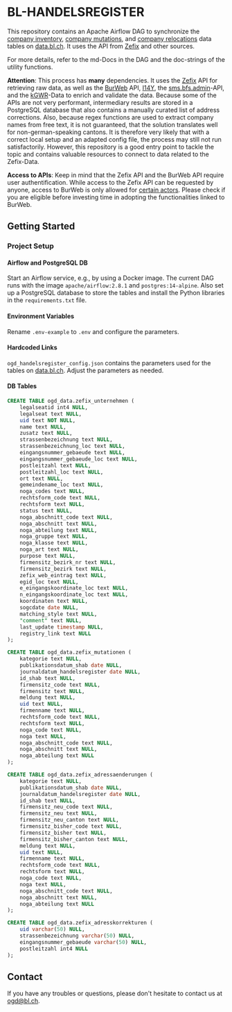 # BL-HANDELSREGISTER

This repository contains an Apache Airflow DAG to synchronize the [company inventory](https://data.bl.ch/explore/dataset/12480), [company mutations](https://data.bl.ch/explore/dataset/12460), and [company relocations](https://data.bl.ch/explore/dataset/12470) data tables on [data.bl.ch](https://data.bl.ch/). It uses the API from [Zefix](https://www.zefix.ch/de/search/entity/welcome) and other sources.

For more details, refer to the md-Docs in the DAG and the doc-strings of the utility functions.

**Attention**: This process has **many** dependencies. It uses the [Zefix](https://www.zefix.admin.ch/ZefixPublicREST/swagger-ui/index.html) API for retrieving raw data, as well as the [BurWeb](https://www.bfs.admin.ch/bfs/de/home/register/unternehmensregister/betriebs-unternehmensregister/burweb.html) API, [I14Y](https://www.i14y.admin.ch/de/home), the [sms.bfs.admin](https://www.bfs.admin.ch/bfsstatic/dam/assets/15224054/master)-API, and the [kGWR](https://data.bl.ch/explore/dataset/12180/table/?disjunctive.gemeindename)-Data to enrich and validate the data. Because some of the APIs are not very performant, intermediary results are stored in a PostgreSQL database that also contains a manually curated list of address corrections. Also, because regex functions are used to extract company names from free text, it is not guaranteed, that the solution translates well for non-german-speaking cantons.
It is therefore very likely that with a correct local setup and an adapted config file, the process may still not run satisfactorily. However, this repository is a good entry point to tackle the topic and contains valuable resources to connect to data related to the Zefix-Data.

**Access to APIs**: Keep in mind that the Zefix API and the BurWeb API require user authentification. While access to the Zefix API can be requested by anyone, access to BurWeb is only allowed for [certain actors](https://www.fedlex.admin.ch/eli/cc/1993/2253_2253_2253/de#a11). Please check if you are eligible before investing time in adopting the functionalities linked to BurWeb.

## Getting Started

### Project Setup
#### Airflow and PostgreSQL DB
Start an Airflow service, e.g., by using a Docker image. The current DAG runs with the image `apache/airflow:2.8.1` and `postgres:14-alpine`. Also set up a PostgreSQL database to store the tables and install the Python libraries in the `requirements.txt` file. 

#### Environment Variables
Rename `.env-example` to `.env` and configure the parameters.

#### Hardcoded Links
`ogd_handelsregister_config.json` contains the parameters used for the tables on [data.bl.ch](data.bl.ch). Adjust the parameters as needed.

#### DB Tables
```sql
CREATE TABLE ogd_data.zefix_unternehmen (
	legalseatid int4 NULL,
	legalseat text NULL,
	uid text NOT NULL,
	name text NULL,
	zusatz text NULL,
	strassenbezeichnung text NULL,
	strassenbezeichnung_loc text NULL,
	eingangsnummer_gebaeude text NULL,
	eingangsnummer_gebaeude_loc text NULL,
	postleitzahl text NULL,
	postleitzahl_loc text NULL,
	ort text NULL,
	gemeindename_loc text NULL,
	noga_codes text NULL,
	rechtsform_code text NULL,
	rechtsform text NULL,
	status text NULL,
	noga_abschnitt_code text NULL,
	noga_abschnitt text NULL,
	noga_abteilung text NULL,
	noga_gruppe text NULL,
	noga_klasse text NULL,
	noga_art text NULL,
	purpose text NULL,
	firmensitz_bezirk_nr text NULL,
	firmensitz_bezirk text NULL,
	zefix_web_eintrag text NULL,
	egid_loc text NULL,
	e_eingangskoordinate_loc text NULL,
	n_eingangskoordinate_loc text NULL,
	koordinaten text NULL,
	sogcdate date NULL,
	matching_style text NULL,
	"comment" text NULL,
	last_update timestamp NULL,
	registry_link text NULL
);
```

```sql
CREATE TABLE ogd_data.zefix_mutationen (
	kategorie text NULL,
	publikationsdatum_shab date NULL,
	journaldatum_handelsregister date NULL,
	id_shab text NULL,
	firmensitz_code text NULL,
	firmensitz text NULL,
	meldung text NULL,
	uid text NULL,
	firmenname text NULL,
	rechtsform_code text NULL,
	rechtsform text NULL,
	noga_code text NULL,
	noga text NULL,
	noga_abschnitt_code text NULL,
	noga_abschnitt text NULL,
	noga_abteilung text NULL
);
```

```sql
CREATE TABLE ogd_data.zefix_adressaenderungen (
	kategorie text NULL,
	publikationsdatum_shab date NULL,
	journaldatum_handelsregister date NULL,
	id_shab text NULL,
	firmensitz_neu_code text NULL,
	firmensitz_neu text NULL,
	firmensitz_neu_canton text NULL,
	firmensitz_bisher_code text NULL,
	firmensitz_bisher text NULL,
	firmensitz_bisher_canton text NULL,
	meldung text NULL,
	uid text NULL,
	firmenname text NULL,
	rechtsform_code text NULL,
	rechtsform text NULL,
	noga_code text NULL,
	noga text NULL,
	noga_abschnitt_code text NULL,
	noga_abschnitt text NULL,
	noga_abteilung text NULL
);
```

```sql
CREATE TABLE ogd_data.zefix_adresskorrekturen (
	uid varchar(50) NULL,
	strassenbezeichnung varchar(50) NULL,
	eingangsnummer_gebaeude varchar(50) NULL,
	postleitzahl int4 NULL
);
```

## Contact
If you have any troubles or questions, please don't hesitate to contact us at <ogd@bl.ch>.